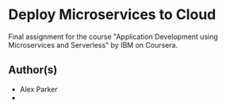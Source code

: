 # Deploy Microservices to Cloud

Final assignment for the course "Application Development using Microservices and Serverless" by IBM on Coursera. 

## Author(s)
* Alex Parker
* 
